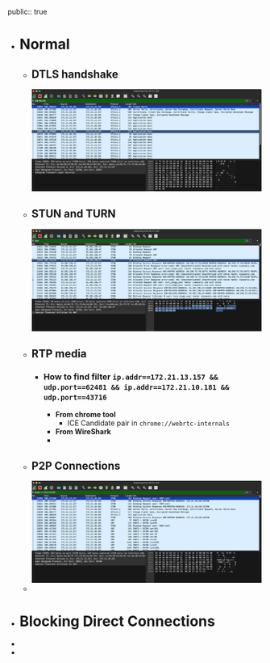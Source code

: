 public:: true

- # Normal
	- ## DTLS handshake
	  ![image.png](../assets/image_1732778116493_0.png)
	- ## STUN and TURN
	  ![image.png](../assets/image_1732778427697_0.png)
	- ## RTP media
		- ### How to find filter `ip.addr==172.21.13.157 && udp.port==62481 && ip.addr==172.21.10.181 && udp.port==43716`
			- **From chrome tool**
				- ICE Candidate pair in `chrome://webrtc-internals`
			- **From WireShark**
			-
	- ## P2P Connections
	  ![image.png](../assets/image_1732779164495_0.png)
	-
- # Blocking Direct Connections
-
-